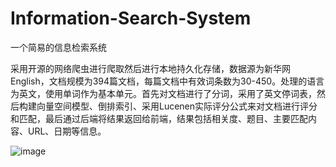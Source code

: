 # Information-Search-System
一个简易的信息检索系统

采用开源的网络爬虫进行爬取然后进行本地持久化存储，数据源为新华网English，文档规模为394篇文档，每篇文档中有效词条数为30-450。处理的语言为英文，使用单词作为基本单元。首先对文档进行了分词，采用了英文停词表，然后构建向量空间模型、倒排索引、采用Lucenen实际评分公式来对文档进行评分和匹配，最后通过后端将结果返回给前端，结果包括相关度、题目、主要匹配内容、URL、日期等信息。

![image](https://user-images.githubusercontent.com/54203997/125237397-39994b80-e318-11eb-911e-b09316ad1944.png)
